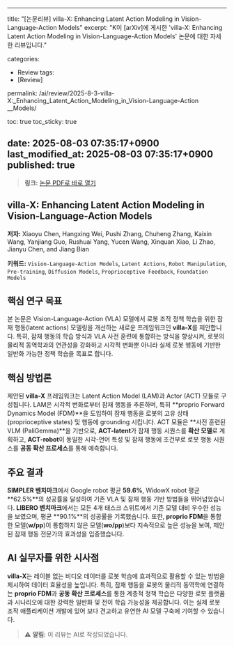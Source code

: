 
---
title: "[논문리뷰] villa-X: Enhancing Latent Action Modeling in Vision-Language-Action
  Models"
excerpt: "K이 [arXiv]에 게시한 'villa-X: Enhancing Latent Action Modeling in Vision-Language-Action
  Models' 논문에 대한 자세한 리뷰입니다."

categories:
  - Review
tags:
  - [Review]

permalink: /ai/review/2025-8-3-villa-X:_Enhancing_Latent_Action_Modeling_in_Vision-Language-Action
__Models/

toc: true
toc_sticky: true

date: 2025-08-03 07:35:17+0900
last_modified_at: 2025-08-03 07:35:17+0900
published: true
---
> **링크:** [논문 PDF로 바로 열기](https://arxiv.org/abs/2507.23682)

## villa-X: Enhancing Latent Action Modeling in Vision-Language-Action Models

**저자:** Xiaoyu Chen, Hangxing Wei, Pushi Zhang, Chuheng Zhang, Kaixin Wang, Yanjiang Guo, Rushuai Yang, Yucen Wang, Xinquan Xiao, Li Zhao, Jianyu Chen, and Jiang Bian

**키워드:** `Vision-Language-Action Models`, `Latent Actions`, `Robot Manipulation`, `Pre-training`, `Diffusion Models`, `Proprioceptive Feedback`, `Foundation Models`

## 핵심 연구 목표
본 논문은 Vision-Language-Action (VLA) 모델에서 로봇 조작 정책 학습을 위한 잠재 행동(latent actions) 모델링을 개선하는 새로운 프레임워크인 **villa-X**를 제안합니다. 특히, 잠재 행동의 학습 방식과 VLA 사전 훈련에 통합하는 방식을 향상시켜, 로봇의 물리적 동역학과의 연관성을 강화하고 시각적 변화뿐 아니라 실제 로봇 행동에 기반한 일반화 가능한 정책 학습을 목표로 합니다.

## 핵심 방법론
제안된 **villa-X** 프레임워크는 Latent Action Model (LAM)과 Actor (ACT) 모듈로 구성됩니다. LAM은 시각적 변화로부터 잠재 행동을 추론하며, 특히 **proprio Forward Dynamics Model (FDM)**을 도입하여 잠재 행동을 로봇의 고유 상태(proprioceptive states) 및 행동에 grounding 시킵니다. ACT 모듈은 **사전 훈련된 VLM (PaliGemma)**을 기반으로, **ACT-latent**가 잠재 행동 시퀀스를 **확산 모델**로 계획하고, **ACT-robot**이 동일한 시각-언어 특성 및 잠재 행동에 조건부로 로봇 행동 시퀀스를 **공동 확산 프로세스**를 통해 예측합니다.

## 주요 결과
**SIMPLER 벤치마크**에서 Google robot 평균 **59.6%**, WidowX robot 평균 **62.5%**의 성공률을 달성하여 기존 VLA 및 잠재 행동 기반 방법들을 뛰어넘었습니다. **LIBERO 벤치마크**에서는 모든 4개 태스크 스위트에서 기존 모델 대비 우수한 성능을 보였으며, 평균 **90.1%**의 성공률을 기록했습니다. 또한, **proprio FDM**을 통합한 모델(**w/pp**)이 통합하지 않은 모델(**wo/pp**)보다 지속적으로 높은 성능을 보여, 제안된 잠재 행동 전문가의 효과성을 입증했습니다.

## AI 실무자를 위한 시사점
**villa-X**는 레이블 없는 비디오 데이터를 로봇 학습에 효과적으로 활용할 수 있는 방법을 제시하여 데이터 효율성을 높입니다. 특히, 잠재 행동을 로봇의 물리적 동역학에 연결하는 **proprio FDM**과 **공동 확산 프로세스**를 통한 계층적 정책 학습은 다양한 로봇 플랫폼과 시나리오에 대한 강력한 일반화 및 전이 학습 가능성을 제공합니다. 이는 실제 로봇 조작 애플리케이션 개발에 있어 보다 견고하고 유연한 AI 모델 구축에 기여할 수 있습니다.

> ⚠️ **알림:** 이 리뷰는 AI로 작성되었습니다.
